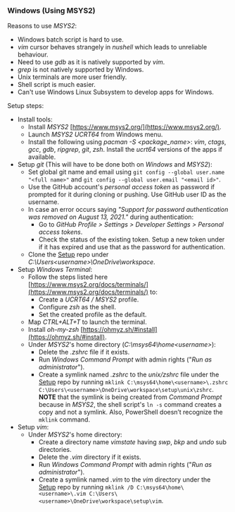 ### Windows (Using MSYS2)

Reasons to use *MSYS2*:

- Windows batch script is hard to use.
- *vim* cursor behaves strangely in *nushell* which leads to unreliable behaviour.
- Need to use *gdb* as it is natively supported by *vim*.
- *grep* is not natively supported by Windows.
- Unix terminals are more user friendly.
- Shell script is much easier.
- Can't use Windows Linux Subsystem to develop apps for Windows.

Setup steps:

- Install tools:
    - Install *MSYS2* [https://www.msys2.org/](https://www.msys2.org/).
    - Launch *MSYS2 UCRT64* from Windows menu.
    - Install the following using *pacman -S <package_name>*: *vim*, *ctags*, *gcc*, *gdb*, *ripgrep*, *git*, *zsh*. Install the *ucrt64* versions of the apps if available.
- Setup *git* (This will have to be done both on *Windows* and *MSYS2*):
    - Set global git name and email using `git config --global user.name "<full name>"` and `git config --global user.email "<email id>"`.
    - Use the GitHub account's *personal access token* as password if prompted for it during cloning or pushing. Use GitHub user ID as the username.
    - In case an error occurs saying *"Support for password authentication was removed on August 13, 2021."* during authentication:
        - Go to *GitHub Profile > Settings > Developer Settings > Personal access tokens*.
        - Check the status of the existing token. Setup a new token under if it has expired and use that as the password for authentication.
    - Clone the [Setup](https://github.com/krankur/setup) repo under *C:\Users\<username>\OneDrive\workspace*.
- Setup *Windows Terminal*:
    - Follow the steps listed here [https://www.msys2.org/docs/terminals/](https://www.msys2.org/docs/terminals/) to:
        - Create a *UCRT64 / MSYS2* profile.
        - Configure *zsh* as the shell.
        - Set the created profile as the default.
    - Map *CTRL+ALT+T* to launch the terminal.
    - Install *oh-my-zsh* [https://ohmyz.sh/#install](https://ohmyz.sh/#install).
    - Under *MSYS2*'s home directory (*C:\msys64\home\<username>*):
        - Delete the *.zshrc* file if it exists.
        - Run *Windows Command Prompt* with admin rights ("*Run as administrator*").
        - Create a symlink named *.zshrc* to the *unix/zshrc* file under the [Setup](https://github.com/krankur/setup) repo by running `mklink C:\msys64\home\<username>\.zshrc C:\Users\<username>\OneDrive\workspace\setup\unix\zshrc`. **NOTE** that the symlink is being created from *Command Prompt* because in *MSYS2*, the shell script's `ln -s` command creates a copy and not a symlink. Also, PowerShell doesn’t recognize the `mklink` command.
- Setup *vim*:
    - Under *MSYS2*'s home directory:
        - Create a directory name *vimstate* having *swp*, *bkp* and *undo* sub directories.
        - Delete the *.vim* directory if it exists.
        - Run *Windows Command Prompt* with admin rights ("*Run as administrator*").
        - Create a symlink named *.vim* to the *vim* directory under the [Setup](https://github.com/krankur/setup) repo by running `mklink /D C:\msys64\home\<username>\.vim C:\Users\<username>\OneDrive\workspace\setup\vim`.

